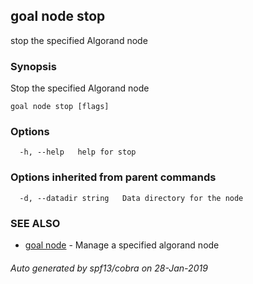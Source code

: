 ## goal node stop

stop the specified Algorand node

### Synopsis

Stop the specified Algorand node

```
goal node stop [flags]
```

### Options

```
  -h, --help   help for stop
```

### Options inherited from parent commands

```
  -d, --datadir string   Data directory for the node
```

### SEE ALSO

* [goal node](goal_node.md)	 - Manage a specified algorand node

###### Auto generated by spf13/cobra on 28-Jan-2019
